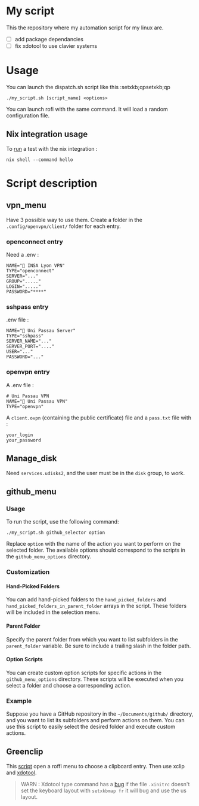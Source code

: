 # My script

This the repository where my automation script for my linux are.

* [ ] add package dependancies
* [ ] fix xdotool to use clavier systems

# Usage

You can launch the dispatch.sh script like this :setxkb;qpsetxkb;qp

```shell
./my_script.sh [script_name] <options>
```

You can launch rofi with the same command. It will load a random configuration file.

## Nix integration usage

To [run](https://www.tweag.io/blog/2020-05-25-flakes/) a test with the nix integration :

```shell
nix shell --command hello
```

# Script description

## vpn_menu

Have 3 possible way to use them. Create a folder in the `.config/openvpn/client/` folder for each entry.

### openconnect entry

Need a .env :

```shell
NAME="󰒄 INSA Lyon VPN"
TYPE="openconnect"
SERVER="..."
GROUP="....."
LOGIN="....."
PASSWORD="****"
```

### sshpass entry

.env file :

```shell
NAME=" Uni Passau Server"
TYPE="sshpass"
SERVER_NAME="..."
SERVER_PORT="...."
USER="..."
PASSWORD="..."
```

### openvpn entry

A .env file :

```shell
# Uni Passau VPN
NAME="󰒄 Uni Passau VPN"
TYPE="openvpn"
```

A `client.ovpn` (containing the public certificate) file and a `pass.txt` file with : 

```shell
your_login
your_password
```

## Manage_disk

Need `services.udisks2`, and the user must be in the `disk` group, to work.

## github_menu

### Usage

To run the script, use the following command:

```shell
./my_script.sh github_selector option
```

Replace `option` with the name of the action you want to perform on the selected folder. The available options should correspond to the scripts in the `github_menu_options` directory.

### Customization

#### Hand-Picked Folders

You can add hand-picked folders to the `hand_picked_folders` and `hand_picked_folders_in_parent_folder` arrays in the script. These folders will be included in the selection menu.

#### Parent Folder

Specify the parent folder from which you want to list subfolders in the `parent_folder` variable. Be sure to include a trailing slash in the folder path.

#### Option Scripts

You can create custom option scripts for specific actions in the `github_menu_options` directory. These scripts will be executed when you select a folder and choose a corresponding action.

### Example

Suppose you have a GitHub repository in the `~/Documents/github/` directory, and you want to list its subfolders and perform actions on them. You can use this script to easily select the desired folder and execute custom actions.

## Greenclip

This [script](https://github.com/erebe/greenclip) open a roffi menu to choose a clipboard entry. Then use xclip and [xdotool](https://github.com/jordansissel/xdotool).

> WARN : Xdotool type command has a [bug](https://unix.stackexchange.com/questions/139959/type-some-text-with-xdotool-independently-of-the-keyboard-layout) if the file `.xinitrc` doesn't set the keyboard layout with `setxkbmap fr` it will bug and use the us layout.
